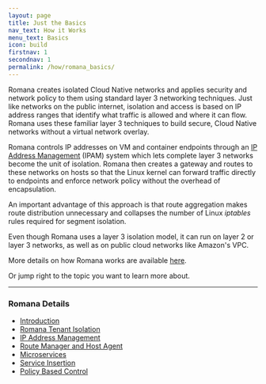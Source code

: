 ```yaml
---
layout: page
title: Just the Basics
nav_text: How it Works
menu_text: Basics
icon: build
firstnav: 1
secondnav: 1
permalink: /how/romana_basics/
---
```


Romana creates isolated Cloud Native networks and applies security and network policy to them using standard layer 3 networking techniques. Just like networks on the public internet, isolation and access is based on IP address ranges that identify what traffic is allowed and where it can flow. Romana uses these familiar layer 3 techniques to build secure, Cloud Native networks without a virtual network overlay.

Romana controls IP addresses on VM and container endpoints through an [IP Address Management](/how/romana_details/) (IPAM) system which lets complete layer 3 networks become the unit of isolation. Romana then creates a gateway and routes to these networks on hosts so that the Linux kernel can forward traffic directly to endpoints and enforce network policy without the overhead of encapsulation.

An important advantage of this approach is that route aggregation makes route distribution unnecessary and collapses the number of Linux *iptables* rules required for segment isolation.

Even though Romana uses a layer 3 isolation model, it can run on layer 2 or layer 3 networks, as well as on public cloud networks like Amazon's VPC.

More details on how Romana works are available [here](/how/romana_details/). 

Or jump right to the topic you want to learn more about.

---

### Romana Details  

- [Introduction](/how/romana_details/#introduction)
- [Romana Tenant Isolation](/how/romana_details/#romana-tenant-isolation)
- [IP Address Management](/how/romana_details/#ip-address-management)
- [Route Manager and Host Agent](/how/romana_details/#route-manager-and-host-agent) 
- [Microservices](/how/romana_details/#microservices) 
- [Service Insertion](/how/romana_details/#service-insertion) 
- [Policy Based Control](/how/romana_details/#policy-based-control) 
